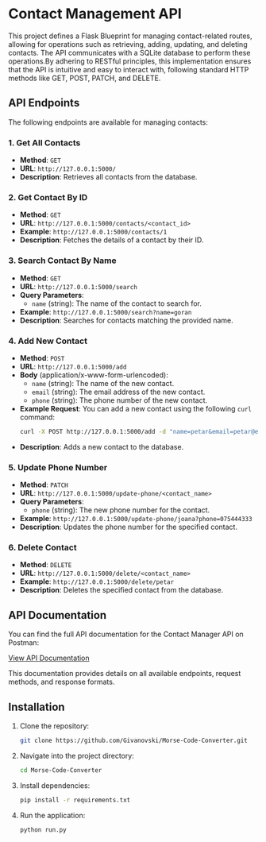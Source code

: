 # Contact Management API

This project defines a Flask Blueprint for managing contact-related routes, allowing for operations such as retrieving, adding, updating, and deleting contacts. The API communicates with a SQLite database to perform these operations.By adhering to RESTful principles, this implementation ensures that the API is intuitive and easy to interact with, following standard HTTP methods like GET, POST, PATCH, and DELETE.

## API Endpoints

The following endpoints are available for managing contacts:

### 1. Get All Contacts
- **Method**: `GET`
- **URL**: `http://127.0.0.1:5000/`
- **Description**: Retrieves all contacts from the database.

### 2. Get Contact By ID
- **Method**: `GET`
- **URL**: `http://127.0.0.1:5000/contacts/<contact_id>`
- **Example**: `http://127.0.0.1:5000/contacts/1`
- **Description**: Fetches the details of a contact by their ID.

### 3. Search Contact By Name
- **Method**: `GET`
- **URL**: `http://127.0.0.1:5000/search`
- **Query Parameters**: 
  - `name` (string): The name of the contact to search for.
- **Example**: `http://127.0.0.1:5000/search?name=goran`
- **Description**: Searches for contacts matching the provided name.

### 4. Add New Contact
- **Method**: `POST`
- **URL**: `http://127.0.0.1:5000/add`
- **Body** (application/x-www-form-urlencoded):
  - `name` (string): The name of the new contact.
  - `email` (string): The email address of the new contact.
  - `phone` (string): The phone number of the new contact.
- **Example Request**: You can add a new contact using the following `curl` command:
  ```bash
  curl -X POST http://127.0.0.1:5000/add -d "name=petar&email=petar@example.com&phone=075222111"
- **Description**: Adds a new contact to the database.

### 5. Update Phone Number
- **Method**: `PATCH`
- **URL**: `http://127.0.0.1:5000/update-phone/<contact_name>`
- **Query Parameters**:
  - `phone` (string): The new phone number for the contact.
- **Example**: `http://127.0.0.1:5000/update-phone/joana?phone=075444333`
- **Description**: Updates the phone number for the specified contact.

### 6. Delete Contact
- **Method**: `DELETE`
- **URL**: `http://127.0.0.1:5000/delete/<contact_name>`
- **Example**: `http://127.0.0.1:5000/delete/petar`
- **Description**: Deletes the specified contact from the database.

## API Documentation

You can find the full API documentation for the Contact Manager API on Postman:

[View API Documentation](https://web.postman.co/workspace/18f135b2-b1f2-4ec1-80f7-d849108b608d/documentation/32546891-32cfce4f-7cec-4d38-a990-09918e8780e2)

This documentation provides details on all available endpoints, request methods, and response formats.


## Installation
1. Clone the repository:
   ``` bash
   git clone https://github.com/Givanovski/Morse-Code-Converter.git
2. Navigate into the project directory:
   ``` bash
   cd Morse-Code-Converter
3. Install dependencies:
   ``` bash
   pip install -r requirements.txt
4. Run the application:
   ``` bash
   python run.py
